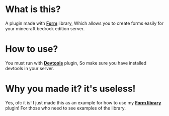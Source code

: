 # What is this?
A plugin made with <strong><a href="https://github.com/HighestDreams/Form">Form</a></strong> library, Which allows you to create forms easily for your minecraft bedrock edition server.
# How to use?
You must run with <strong><a href="https://poggit.pmmp.io/p/Devtools">Devtools</a></strong> plugin, So make sure you have installed devtools in your server.
# Why you made it? it's useless!
Yes, ofc it is! I just made this as an example for how to use my <strong><a href="https://github.com/HighestDreams/Form">Form library</a></strong> plugin! For those who need to see examples of the library.